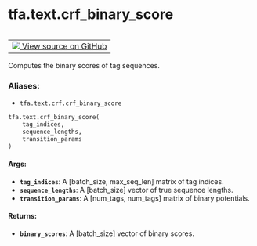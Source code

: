 <div itemscope itemtype="http://developers.google.com/ReferenceObject">
<meta itemprop="name" content="tfa.text.crf_binary_score" />
<meta itemprop="path" content="Stable" />
</div>

# tfa.text.crf_binary_score


<table class="tfo-notebook-buttons tfo-api" align="left">

<td>
  <a target="_blank" href="https://github.com/tensorflow/addons/tree/r0.6/tensorflow_addons/text/crf.py#L238-L270">
    <img src="https://www.tensorflow.org/images/GitHub-Mark-32px.png" />
    View source on GitHub
  </a>
</td></table>



Computes the binary scores of tag sequences.

### Aliases:

* `tfa.text.crf.crf_binary_score`


``` python
tfa.text.crf_binary_score(
    tag_indices,
    sequence_lengths,
    transition_params
)
```



<!-- Placeholder for "Used in" -->


#### Args:


* <b>`tag_indices`</b>: A [batch_size, max_seq_len] matrix of tag indices.
* <b>`sequence_lengths`</b>: A [batch_size] vector of true sequence lengths.
* <b>`transition_params`</b>: A [num_tags, num_tags] matrix of binary potentials.

#### Returns:


* <b>`binary_scores`</b>: A [batch_size] vector of binary scores.